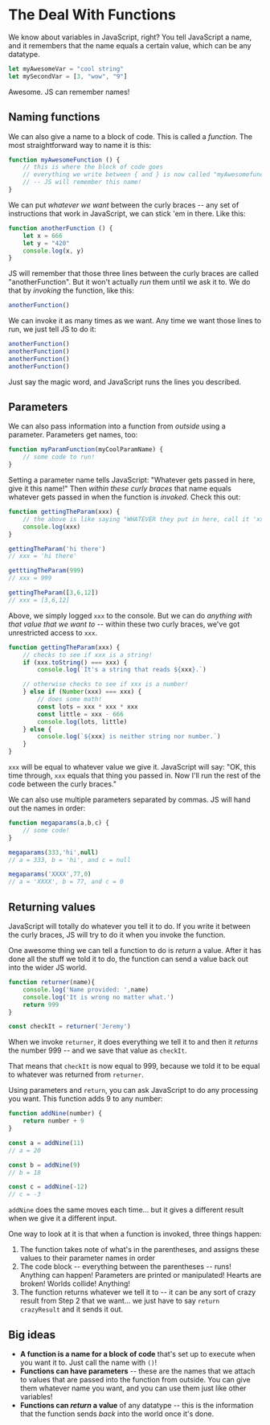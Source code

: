 # The Deal With Functions

We know about variables in JavaScript, right? You tell JavaScript a name, and it remembers that the name equals a certain value, which can be any datatype.

```javascript
let myAwesomeVar = "cool string"
let mySecondVar = [3, "wow", "9"]
```

Awesome. JS can remember names!

## Naming functions

We can also give a name to a block of code. This is called a *function*. The most straightforward way to name it is this:

```javascript
function myAwesomeFunction () {
    // this is where the block of code goes
    // everything we write between { and } is now called "myAwesomefunction" 
    // -- JS will remember this name!
}
```

We can put *whatever we want* between the curly braces -- any set of instructions that work in JavaScript, we can stick 'em in there. Like this:

```javascript
function anotherFunction () {
    let x = 666
    let y = "420"
    console.log(x, y)
}
```

JS will remember that those three lines between the curly braces are called "anotherFunction". But it won't actually *run* them until we ask it to. We do that by *invoking* the function, like this:

```javascript
anotherFunction()
```

We can invoke it as many times as we want. Any time we want those lines to run, we just tell JS to do it:

```javascript
anotherFunction()
anotherFunction()
anotherFunction()
anotherFunction()
```

Just say the magic word, and JavaScript runs the lines you described.

## Parameters

We can also pass information into a function from *outside* using a parameter. Parameters get names, too:

```javascript
function myParamFunction(myCoolParamName) {
    // some code to run!
}
```

Setting a parameter name tells JavaScript: "Whatever gets passed in here, give it this name!" Then *within these curly braces* that name equals whatever gets passed in when the function is *invoked*. Check this out:

```javascript
function gettingTheParam(xxx) {
    // the above is like saying "WHATEVER they put in here, call it 'xxx'"
    console.log(xxx)
}

gettingTheParam('hi there')
// xxx = 'hi there'

getttingTheParam(999)
// xxx = 999

gettingTheParam([3,6,12])
// xxx = [3,6,12]
```

Above, we simply logged `xxx` to the console. But we can do *anything with that value that we want to* -- within these two curly braces, we've got unrestricted access to `xxx`.

```javascript
function gettingTheParam(xxx) {
    // checks to see if xxx is a string!
    if (xxx.toString() === xxx) {
        console.log(`It's a string that reads ${xxx}.`)

    // otherwise checks to see if xxx is a number!
    } else if (Number(xxx) === xxx) {
        // does some math!
        const lots = xxx * xxx * xxx
        const little = xxx - 666
        console.log(lots, little)
    } else {
        console.log(`${xxx} is neither string nor number.`)
    }
}
```

`xxx` will be equal to whatever value we give it. JavaScript will say: "OK, this time through, `xxx` equals that thing you passed in. Now I'll run the rest of the code between the curly braces."

We can also use multiple parameters separated by commas. JS will hand out the names in order:

```javascript
function megaparams(a,b,c) {
    // some code!
}

megaparams(333,'hi',null)
// a = 333, b = 'hi', and c = null

megaparams('XXXX',77,0)
// a = 'XXXX', b = 77, and c = 0
```

## Returning values

JavaScript will totally do whatever you tell it to do. If you write it between the curly braces, JS will try to do it when you invoke the function.

One awesome thing we can tell a function to do is *return* a value. After it has done all the stuff we told it to do, the function can send a value back out into the wider JS world.

```javascript
function returner(name){
    console.log('Name provided: ',name)
    console.log('It is wrong no matter what.')
    return 999
}

const checkIt = returner('Jeremy')
```

When we invoke `returner`, it does everything we tell it to and then it *returns* the number 999 -- and we save that value as `checkIt`.

That means that `checkIt` is now equal to 999, because we told it to be equal to whatever was returned from `returner`.

Using parameters and `return`, you can ask JavaScript to do any processing you want. This function adds 9 to any number:

```javascript
function addNine(number) {
    return number + 9
}

const a = addNine(11)
// a = 20

const b = addNine(9)
// b = 18

const c = addNine(-12)
// c = -3
```

`addNine` does the same moves each time... but it gives a different result when we give it a different input.

One way to look at it is that when a function is invoked, three things happen:
1) The function takes note of what's in the parentheses, and assigns these values to their parameter names in order
2) The code block -- everything between the parentheses -- runs! Anything can happen! Parameters are printed or manipulated! Hearts are broken! Worlds collide! Anything!
3) The function returns whatever we tell it to -- it can be any sort of crazy result from Step 2 that we want... we just have to say `return crazyResult` and it sends it out.

## Big ideas

* **A function is a name for a block of code** that's set up to execute when you want it to. Just call the name with `()`!
* **Functions can have parameters** -- these are the names that we attach to values that are passed into the function from outside. You can give them whatever name you want, and you can use them just like other variables!
* **Functions can *return* a value** of any datatype -- this is the information that the function sends *back* into the world once it's done.
